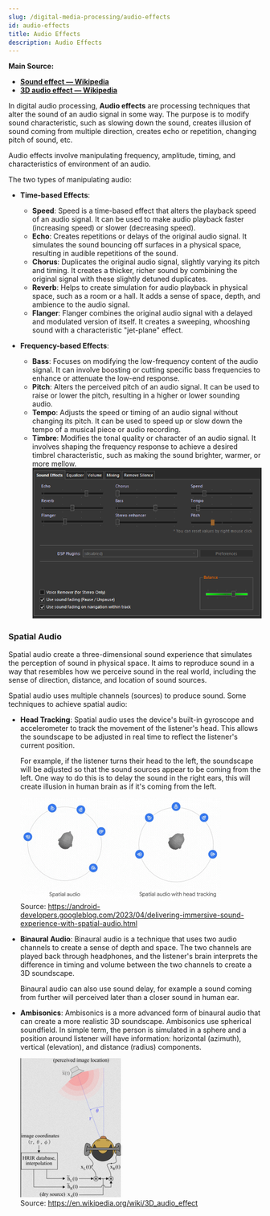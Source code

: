 ```yaml
---
slug: /digital-media-processing/audio-effects
id: audio-effects
title: Audio Effects
description: Audio Effects
---
```


**Main Source:**

- **[Sound effect — Wikipedia](https://en.wikipedia.org/wiki/Sound_effect)**
- **[3D audio effect — Wikipedia](https://en.wikipedia.org/wiki/3D_audio_effect)**

In digital audio processing, **Audio effects** are processing techniques that alter the sound of an audio signal in some way. The purpose is to modify sound characteristic, such as slowing down the sound, creates illusion of sound coming from multiple direction, creates echo or repetition, changing pitch of sound, etc.

Audio effects involve manipulating frequency, amplitude, timing, and characteristics of environment of an audio.

The two types of manipulating audio:

- **Time-based Effects**:

  - **Speed**: Speed is a time-based effect that alters the playback speed of an audio signal. It can be used to make audio playback faster (increasing speed) or slower (decreasing speed).
  - **Echo**: Creates repetitions or delays of the original audio signal. It simulates the sound bouncing off surfaces in a physical space, resulting in audible repetitions of the sound.
  - **Chorus**: Duplicates the original audio signal, slightly varying its pitch and timing. It creates a thicker, richer sound by combining the original signal with these slightly detuned duplicates.
  - **Reverb**: Helps to create simulation for audio playback in physical space, such as a room or a hall. It adds a sense of space, depth, and ambience to the audio signal.
  - **Flanger**: Flanger combines the original audio signal with a delayed and modulated version of itself. It creates a sweeping, whooshing sound with a characteristic "jet-plane" effect.

- **Frequency-based Effects**:

  - **Bass**: Focuses on modifying the low-frequency content of the audio signal. It can involve boosting or cutting specific bass frequencies to enhance or attenuate the low-end response.
  - **Pitch**: Alters the perceived pitch of an audio signal. It can be used to raise or lower the pitch, resulting in a higher or lower sounding audio.
  - **Tempo**: Adjusts the speed or timing of an audio signal without changing its pitch. It can be used to speed up or slow down the tempo of a musical piece or audio recording.
  - **Timbre**: Modifies the tonal quality or character of an audio signal. It involves shaping the frequency response to achieve a desired timbrel characteristic, such as making the sound brighter, warmer, or more mellow.
    ![An audio player software used to add audio effects](./audio-effects-processing.png)

### Spatial Audio

Spatial audio create a three-dimensional sound experience that simulates the perception of sound in physical space. It aims to reproduce sound in a way that resembles how we perceive sound in the real world, including the sense of direction, distance, and location of sound sources.

Spatial audio uses multiple channels (sources) to produce sound. Some techniques to achieve spatial audio:

- **Head Tracking**: Spatial audio uses the device's built-in gyroscope and accelerometer to track the movement of the listener's head. This allows the soundscape to be adjusted in real time to reflect the listener's current position.

  For example, if the listener turns their head to the left, the soundscape will be adjusted so that the sound sources appear to be coming from the left. One way to do this is to delay the sound in the right ears, this will create illusion in human brain as if it's coming from the left.

  ![Spatial audio that tracks a person head](./spatial-audio.png)  
  Source: https://android-developers.googleblog.com/2023/04/delivering-immersive-sound-experience-with-spatial-audio.html

- **Binaural Audio**: Binaural audio is a technique that uses two audio channels to create a sense of depth and space. The two channels are played back through headphones, and the listener's brain interprets the difference in timing and volume between the two channels to create a 3D soundscape.

  Binaural audio can also use sound delay, for example a sound coming from further will perceived later than a closer sound in human ear.

- **Ambisonics**: Ambisonics is a more advanced form of binaural audio that can create a more realistic 3D soundscape. Ambisonics use spherical soundfield. In simple term, the person is simulated in a sphere and a position around listener will have information: horizontal (azimuth), vertical (elevation), and distance (radius) components.

  ![A listener has some radius and angle from audio source](./ambisonics.png)  
   Source: https://en.wikipedia.org/wiki/3D_audio_effect
